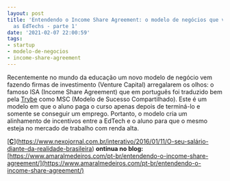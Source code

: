 ```yaml
---
layout: post
title: 'Entendendo o Income Share Agreement: o modelo de negócios que vem conquistando
  as EdTechs - parte 1'
date: '2021-02-07 22:00:59'
tags:
- startup
- modelo-de-negocios
- income-share-agreement
---
```


Recentemente no mundo da educação um novo modelo de negócio vem fazendo firmas de investimento (Venture Capital) arregalarem os olhos: o famoso ISA (Income Share Agreement) que em português foi traduzido bem pela [Trybe](https://www.betrybe.com) como MSC (Modelo de Sucesso Compartilhado). Este é um modelo em que o aluno paga o curso apenas depois de terminá-lo e somente se conseguir um emprego. Portanto, o modelo cria um alinhamento de incentivos entre a EdTech e o aluno para que o mesmo esteja no mercado de trabalho com renda alta.

[**[C](/entendendo-o-isa-income-share-agreement-o-modelo-de-negocios-queridinho-dos-vcs/amaral@garagemeducacao.com)**](https://www.nexojornal.com.br/interativo/2016/01/11/O-seu-salário-diante-da-realidade-brasileira) **ontinua no blog:** [https://www.amaralmedeiros.com/pt-br/entendendo-o-income-share-agreement/](https://www.amaralmedeiros.com/pt-br/entendendo-o-income-share-agreement/)

## 
